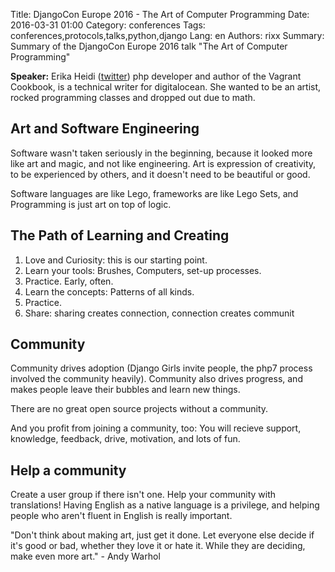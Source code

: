 Title: DjangoCon Europe 2016 - The Art of Computer Programming
Date:   2016-03-31 01:00
Category: conferences
Tags: conferences,protocols,talks,python,django
Lang: en
Authors: rixx
Summary: Summary of the DjangoCon Europe 2016 talk "The Art of Computer Programming"

**Speaker:** Erika Heidi ([twitter](https://twitter.com/erikaheidi)) php developer and author of the Vagrant Cookbook,
is a technical writer for digitalocean. She wanted to be an artist, rocked programming classes and dropped out due to
math.

## Art and Software Engineering

Software wasn't taken seriously in the beginning, because it looked more like art and magic, and not like engineering.
Art is expression of creativity, to be experienced by others, and it doesn't need to be beautiful or good.

Software languages are like Lego, frameworks are like Lego Sets, and Programming is just art on top of logic.

## The Path of Learning and Creating

1. Love and Curiosity: this is our starting point.
2. Learn your tools: Brushes, Computers, set-up processes.
3. Practice. Early, often.
4. Learn the concepts: Patterns of all kinds.
5. Practice.
6. Share: sharing creates connection, connection creates communit

## Community

Community drives adoption (Django Girls invite people, the php7 process involved the community heavily). Community also
drives progress, and makes people leave their bubbles and learn new things.

There are no great open source projects without a community.

And you profit from joining a community, too: You will recieve support, knowledge, feedback, drive, motivation, and lots
of fun.

## Help a community

Create a user group if there isn't one. 
Help your community with translations! Having English as a native language is a privilege, and helping people who aren't
fluent in English is really important.

"Don't think about making art, just get it done. Let everyone else decide if it's good or bad, whether they love it or
hate it. While they are deciding, make even more art." - Andy Warhol


